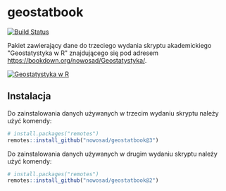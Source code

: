 # geostatbook

[![Build Status](https://travis-ci.org/Nowosad/geostatbook.png?branch=master)](https://travis-ci.org/Nowosad/geostatbook)

Pakiet zawierający dane do trzeciego wydania skryptu akademickiego "Geostatystyka w R" znajdującego się pod adresem https://bookdown.org/nowosad/Geostatystyka/.

<a href="https://bookdown.org/nowosad/Geostatystyka/" rel="">![Geostatystyka w R](https://bookdown.org/nowosad/Geostatystyka/Rfigs/book_cover3.png)</a>

## Instalacja

Do zainstalowania danych używanych w trzecim wydaniu skryptu należy użyć komendy:

``` r
# install.packages("remotes")
remotes::install_github("nowosad/geostatbook@3")
```

Do zainstalowania danych używanych w drugim wydaniu skryptu należy użyć komendy:

``` r
# install.packages("remotes")
remotes::install_github("nowosad/geostatbook@2")
```
